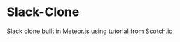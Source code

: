 # Slack-Clone

Slack clone built in Meteor.js using tutorial from  <a href="https://scotch.io/tutorials/building-a-slack-clone-in-meteor-js-getting-started">Scotch.io</a>
